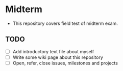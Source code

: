 Midterm
======
 * This repository covers field test of midterm exam.

## TODO

 * [ ] Add introductory text file about myself
 * [ ] Write some wiki page about this repository
 * [ ] Open, refer, close issues, milestones and projects